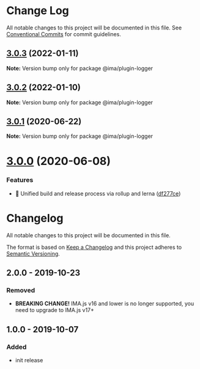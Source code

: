 # Change Log

All notable changes to this project will be documented in this file.
See [Conventional Commits](https://conventionalcommits.org) for commit guidelines.

## [3.0.3](https://github.com/seznam/IMA.js-plugins/compare/@ima/plugin-logger@3.0.2...@ima/plugin-logger@3.0.3) (2022-01-11)

**Note:** Version bump only for package @ima/plugin-logger





## [3.0.2](https://github.com/seznam/IMA.js-plugins/compare/@ima/plugin-logger@3.0.1...@ima/plugin-logger@3.0.2) (2022-01-10)

**Note:** Version bump only for package @ima/plugin-logger





## [3.0.1](https://github.com/seznam/IMA.js-plugins/compare/@ima/plugin-logger@3.0.0...@ima/plugin-logger@3.0.1) (2020-06-22)

**Note:** Version bump only for package @ima/plugin-logger





# [3.0.0](https://github.com/seznam/IMA.js-plugins/compare/@ima/plugin-logger@2.0.0...@ima/plugin-logger@3.0.0) (2020-06-08)


### Features

* 🎸  Unified build and release process via rollup and lerna ([df277ce](https://github.com/seznam/IMA.js-plugins/commit/df277ce5bae0cacc9c5b4d6957bdc786ac9cf571))





# Changelog

All notable changes to this project will be documented in this file.

The format is based on [Keep a Changelog](http://keepachangelog.com/en/1.0.0/)
and this project adheres to [Semantic Versioning](http://semver.org/spec/v2.0.0.html).

## 2.0.0 - 2019-10-23
### Removed
- **BREAKING CHANGE!** IMA.js v16 and lower is no longer supported, you need to upgrade to IMA.js v17+

## 1.0.0 - 2019-10-07
### Added
- init release

